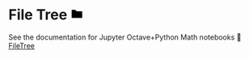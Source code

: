 # File Tree <img src="docs/Images/folder.png" alt="drawing" width="25"/>
See the documentation for Jupyter Octave+Python Math notebooks :link: [FileTree](docs/Studies/Services/JupyterOctavePythonMath/SidebarMenu/FileTree.md) 